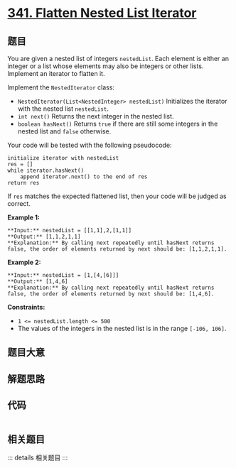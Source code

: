 # [341. Flatten Nested List Iterator](https://leetcode.com/problems/flatten-nested-list-iterator)

## 题目

You are given a nested list of integers `nestedList`. Each element is either
an integer or a list whose elements may also be integers or other lists.
Implement an iterator to flatten it.

Implement the `NestedIterator` class:

  * `NestedIterator(List<NestedInteger> nestedList)` Initializes the iterator with the nested list `nestedList`.
  * `int next()` Returns the next integer in the nested list.
  * `boolean hasNext()` Returns `true` if there are still some integers in the nested list and `false` otherwise.

Your code will be tested with the following pseudocode:

    
    
    initialize iterator with nestedList
    res = []
    while iterator.hasNext()
        append iterator.next() to the end of res
    return res
    

If `res` matches the expected flattened list, then your code will be judged as
correct.



**Example 1:**

    
    
    **Input:** nestedList = [[1,1],2,[1,1]]
    **Output:** [1,1,2,1,1]
    **Explanation:** By calling next repeatedly until hasNext returns false, the order of elements returned by next should be: [1,1,2,1,1].
    

**Example 2:**

    
    
    **Input:** nestedList = [1,[4,[6]]]
    **Output:** [1,4,6]
    **Explanation:** By calling next repeatedly until hasNext returns false, the order of elements returned by next should be: [1,4,6].
    



**Constraints:**

  * `1 <= nestedList.length <= 500`
  * The values of the integers in the nested list is in the range `[-106, 106]`.


## 题目大意

## 解题思路

## 代码

```javascript

```

## 相关题目

::: details 相关题目
:::
